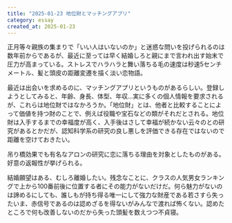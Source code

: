 ```yaml
---
title: "2025-01-23 地位財とマッチングアプリ"
category: essay
created_at: 2025-01-23
---
```


正月等々親族の集まりで「いい人はいないのか」と迷惑な問いを投げられるのは数年前からであるが、最近に至っては早く結婚しろと親にまで言われ出す始末で圧力が高まっている。ストレスでハラハラと舞い落ちる毛の速度は秒速5センチメートル、髪と頭皮の距離変遷を描く淡い恋物語。

最近は出会いを求めるのに、マッチングアプリというものがあるらしい。登録しようとしてみると、年齢、身長、体型、年収...実に多くの個人情報を要求されるが、これらは地位財ではなかろうか。「地位財」とは、他者と比較することによって価値を持つ財のことで、例えば役職や宝石などの類がそれだとされる。地位財は入手するまでの幸福度が高く、入手後はさして幸福が続かない云々のとの研究があるとかだが、認知科学系の研究の良し悪しを評価できる存在ではないので距離を空けておきたい。

吊り橋効果でも有名なアロンの研究に恋に落ちる理由を対象としたものがある。好意の返報性が挙げられる。

結婚願望はある、むしろ離婚したい。残念なことに、クラスの人気男女ランキングで上から100番前後に位置する者にその能力がないだけだ。何ら魅力がないのは諦めるにしても、誰しもが持ち得る唯一にして強力な財産である若さすら失ったいま、赤信号であるのは認めざるを得ないがみんなで渡れば怖くない。認めたところで何も改善しないのだから失った頭髪を数えつつ不貞寝。　